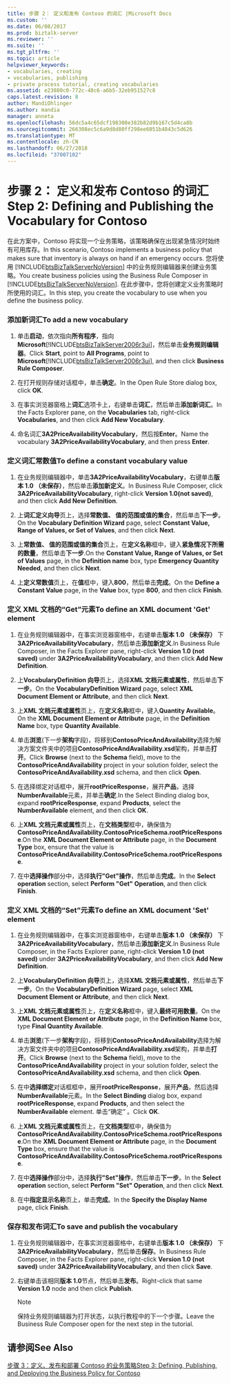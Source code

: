 ```yaml
---
title: 步骤 2： 定义和发布 Contoso 的词汇 |Microsoft Docs
ms.custom: ''
ms.date: 06/08/2017
ms.prod: biztalk-server
ms.reviewer: ''
ms.suite: ''
ms.tgt_pltfrm: ''
ms.topic: article
helpviewer_keywords:
- vocabularies, creating
- vocabularies, publishing
- private process tutorial, creating vocabularies
ms.assetid: e23880c0-772c-48c6-a6b5-32eb951527c8
caps.latest.revision: 8
author: MandiOhlinger
ms.author: mandia
manager: anneta
ms.openlocfilehash: 56dc5a4c65dcf198308e382b82d9b167c5d4ca8b
ms.sourcegitcommit: 266308ec5c6a9d8d80ff298ee6051b4843c5d626
ms.translationtype: MT
ms.contentlocale: zh-CN
ms.lasthandoff: 06/27/2018
ms.locfileid: "37007102"
---
```

# <a name="step-2-defining-and-publishing-the-vocabulary-for-contoso"></a><span data-ttu-id="0eda6-102">步骤 2： 定义和发布 Contoso 的词汇</span><span class="sxs-lookup"><span data-stu-id="0eda6-102">Step 2: Defining and Publishing the Vocabulary for Contoso</span></span>
<span data-ttu-id="0eda6-103">在此方案中，Contoso 将实现一个业务策略，该策略确保在出现紧急情况时始终有可用库存。</span><span class="sxs-lookup"><span data-stu-id="0eda6-103">In this scenario, Contoso implements a business policy that makes sure that inventory is always on hand if an emergency occurs.</span></span> <span data-ttu-id="0eda6-104">您将使用 [!INCLUDE[btsBizTalkServerNoVersion](../../includes/btsbiztalkservernoversion-md.md)] 中的业务规则编辑器来创建业务策略。</span><span class="sxs-lookup"><span data-stu-id="0eda6-104">You create business policies using the Business Rule Composer in [!INCLUDE[btsBizTalkServerNoVersion](../../includes/btsbiztalkservernoversion-md.md)].</span></span> <span data-ttu-id="0eda6-105">在此步骤中，您将创建定义业务策略时所使用的词汇。</span><span class="sxs-lookup"><span data-stu-id="0eda6-105">In this step, you create the vocabulary to use when you define the business policy.</span></span>  
  
### <a name="to-add-a-new-vocabulary"></a><span data-ttu-id="0eda6-106">添加新词汇</span><span class="sxs-lookup"><span data-stu-id="0eda6-106">To add a new vocabulary</span></span>  
  
1. <span data-ttu-id="0eda6-107">单击**启动**，依次指向**所有程序**，指向**Microsoft**[!INCLUDE[btsBizTalkServer2006r3ui](../../includes/btsbiztalkserver2006r3ui-md.md)]，然后单击**业务规则编辑器**。</span><span class="sxs-lookup"><span data-stu-id="0eda6-107">Click **Start**, point to **All Programs**, point to **Microsoft**[!INCLUDE[btsBizTalkServer2006r3ui](../../includes/btsbiztalkserver2006r3ui-md.md)], and then click **Business Rule Composer**.</span></span>  
  
2. <span data-ttu-id="0eda6-108">在打开规则存储对话框中，单击**确定**。</span><span class="sxs-lookup"><span data-stu-id="0eda6-108">In the Open Rule Store dialog box, click **OK**.</span></span>  
  
3. <span data-ttu-id="0eda6-109">在事实浏览器窗格上**词汇**选项卡上，右键单击**词汇**，然后单击**添加新词汇**。</span><span class="sxs-lookup"><span data-stu-id="0eda6-109">In the Facts Explorer pane, on the **Vocabularies** tab, right-click **Vocabularies**, and then click **Add New Vocabulary**.</span></span>  
  
4. <span data-ttu-id="0eda6-110">命名词汇**3A2PriceAvailabilityVocabulary**，然后按**Enter**。</span><span class="sxs-lookup"><span data-stu-id="0eda6-110">Name the vocabulary **3A2PriceAvailabilityVocabulary**, and then press **Enter**.</span></span>  
  
### <a name="to-define-a-constant-vocabulary-value"></a><span data-ttu-id="0eda6-111">定义词汇常数值</span><span class="sxs-lookup"><span data-stu-id="0eda6-111">To define a constant vocabulary value</span></span>  
  
1.  <span data-ttu-id="0eda6-112">在业务规则编辑器中，单击**3A2PriceAvailabilityVocabulary**，右键单击**版本 1.0 （未保存）**，然后单击**添加新定义**。</span><span class="sxs-lookup"><span data-stu-id="0eda6-112">In Business Rule Composer, click **3A2PriceAvailabilityVocabulary**, right-click **Version 1.0(not saved)**, and then click **Add New Definition**.</span></span>  
  
2.  <span data-ttu-id="0eda6-113">上**词汇定义向导**页上，选择**常数值、 值的范围或值的集合**，然后单击**下一步**。</span><span class="sxs-lookup"><span data-stu-id="0eda6-113">On the **Vocabulary Definition Wizard** page, select **Constant Value, Range of Values, or Set of Values**, and then click **Next**.</span></span>  
  
3.  <span data-ttu-id="0eda6-114">上**常数值、 值的范围或值的集合**页上，在**定义名称**框中，键入**紧急情况下所需的数量**，然后单击**下一步**.</span><span class="sxs-lookup"><span data-stu-id="0eda6-114">On the **Constant Value, Range of Values, or Set of Values** page, in the **Definition name** box, type **Emergency Quantity Needed**, and then click **Next**.</span></span>  
  
4.  <span data-ttu-id="0eda6-115">上**定义常数值**页上，在**值**框中，键入**800**，然后单击**完成**。</span><span class="sxs-lookup"><span data-stu-id="0eda6-115">On the **Define a Constant Value** page, in the **Value** box, type **800**, and then click **Finish**.</span></span>  
  
### <a name="to-define-an-xml-document-get-element"></a><span data-ttu-id="0eda6-116">定义 XML 文档的“Get”元素</span><span class="sxs-lookup"><span data-stu-id="0eda6-116">To define an XML document 'Get' element</span></span>  
  
1.  <span data-ttu-id="0eda6-117">在业务规则编辑器中，在事实浏览器窗格中，右键单击**版本 1.0 （未保存）** 下**3A2PriceAvailabilityVocabulary**，然后单击**添加新定义**.</span><span class="sxs-lookup"><span data-stu-id="0eda6-117">In Business Rule Composer, in the Facts Explorer pane, right-click **Version 1.0 (not saved)** under **3A2PriceAvailabilityVocabulary**, and then click **Add New Definition**.</span></span>  
  
2.  <span data-ttu-id="0eda6-118">上**VocabularyDefinition 向导**页上，选择**XML 文档元素或属性**，然后单击**下一步**。</span><span class="sxs-lookup"><span data-stu-id="0eda6-118">On the **VocabularyDefinition Wizard** page, select **XML Document Element or Attribute**, and then click **Next**.</span></span>  
  
3.  <span data-ttu-id="0eda6-119">上**XML 文档元素或属性**页上，在**定义名称**框中，键入**Quantity Available**。</span><span class="sxs-lookup"><span data-stu-id="0eda6-119">On the **XML Document Element or Attribute** page, in the **Definition Name** box, type **Quantity Available**.</span></span>  
  
4.  <span data-ttu-id="0eda6-120">单击**浏览**(下一步**架构**字段)，将移到**ContosoPriceAndAvailability**选择为解决方案文件夹中的项目**ContosoPriceAndAvailability.xsd**架构，并单击**打开**。</span><span class="sxs-lookup"><span data-stu-id="0eda6-120">Click **Browse** (next to the **Schema** field), move to the **ContosoPriceAndAvailability** project in your solution folder, select the **ContosoPriceAndAvailability.xsd** schema, and then click **Open**.</span></span>  
  
5.  <span data-ttu-id="0eda6-121">在选择绑定对话框中，展开**rootPriceResponse**，展开**产品**，选择**NumberAvailable**元素，并单击**确定**.</span><span class="sxs-lookup"><span data-stu-id="0eda6-121">In the Select Binding dialog box, expand **rootPriceResponse**, expand **Products**, select the **NumberAvailable** element, and then click **OK**.</span></span>  
  
6.  <span data-ttu-id="0eda6-122">上**XML 文档元素或属性**页上，在**文档类型**框中，确保值为**ContosoPriceAndAvailability.ContosoPriceSchema.rootPriceResponse**.</span><span class="sxs-lookup"><span data-stu-id="0eda6-122">On the **XML Document Element or Attribute** page, in the **Document Type** box, ensure that the value is **ContosoPriceAndAvailability.ContosoPriceSchema.rootPriceResponse**.</span></span>  
  
7.  <span data-ttu-id="0eda6-123">在中**选择操作**部分中，选择**执行"Get"操作**，然后单击**完成**。</span><span class="sxs-lookup"><span data-stu-id="0eda6-123">In the **Select operation** section, select **Perform "Get" Operation**, and then click **Finish**.</span></span>  
  
### <a name="to-define-an-xml-document-set-element"></a><span data-ttu-id="0eda6-124">定义 XML 文档的“Set”元素</span><span class="sxs-lookup"><span data-stu-id="0eda6-124">To define an XML document 'Set' element</span></span>  
  
1.  <span data-ttu-id="0eda6-125">在业务规则编辑器中，在事实浏览器窗格中，右键单击**版本 1.0 （未保存）** 下**3A2PriceAvailabilityVocabulary**，然后单击**添加新定义**.</span><span class="sxs-lookup"><span data-stu-id="0eda6-125">In Business Rule Composer, in the Facts Explorer pane, right-click **Version 1.0 (not saved)** under **3A2PriceAvailabilityVocabulary**, and then click **Add New Definition**.</span></span>  
  
2.  <span data-ttu-id="0eda6-126">上**VocabularyDefinition 向导**页上，选择**XML 文档元素或属性**，然后单击**下一步**。</span><span class="sxs-lookup"><span data-stu-id="0eda6-126">On the **VocabularyDefinition Wizard** page, select **XML Document Element or Attribute**, and then click **Next**.</span></span>  
  
3.  <span data-ttu-id="0eda6-127">上**XML 文档元素或属性**页上，在**定义名称**框中，键入**最终可用数量**。</span><span class="sxs-lookup"><span data-stu-id="0eda6-127">On the **XML Document Element or Attribute** page, in the **Definition Name** box, type **Final Quantity Available**.</span></span>  
  
4.  <span data-ttu-id="0eda6-128">单击**浏览**(下一步**架构**字段)，将移到**ContosoPriceAndAvailability**选择为解决方案文件夹中的项目**ContosoPriceAndAvailability.xsd**架构，并单击**打开**。</span><span class="sxs-lookup"><span data-stu-id="0eda6-128">Click **Browse** (next to the **Schema** field), move to the **ContosoPriceAndAvailability** project in your solution folder, select the **ContosoPriceAndAvailability.xsd** schema, and then click **Open**.</span></span>  
  
5.  <span data-ttu-id="0eda6-129">在中**选择绑定**对话框框中，展开**rootPriceResponse**，展开**产品**，然后选择**NumberAvailable**元素。</span><span class="sxs-lookup"><span data-stu-id="0eda6-129">In the **Select Binding** dialog box, expand **rootPriceResponse**, expand **Products**, and then select the **NumberAvailable** element.</span></span> <span data-ttu-id="0eda6-130">单击“确定” 。</span><span class="sxs-lookup"><span data-stu-id="0eda6-130">Click **OK**.</span></span>  
  
6.  <span data-ttu-id="0eda6-131">上**XML 文档元素或属性**页上，在**文档类型**框中，确保值为**ContosoPriceAndAvailability.ContosoPriceSchema.rootPriceResponse**.</span><span class="sxs-lookup"><span data-stu-id="0eda6-131">On the **XML Document Element or Attribute** page, in the **Document Type** box, ensure that the value is **ContosoPriceAndAvailability.ContosoPriceSchema.rootPriceResponse**.</span></span>  
  
7.  <span data-ttu-id="0eda6-132">在中**选择操作**部分中，选择**执行"Set"操作**，然后单击**下一步**。</span><span class="sxs-lookup"><span data-stu-id="0eda6-132">In the **Select operation** section, select **Perform "Set" Operation**, and then click **Next**.</span></span>  
  
8.  <span data-ttu-id="0eda6-133">在中**指定显示名称**页上，单击**完成**。</span><span class="sxs-lookup"><span data-stu-id="0eda6-133">In the **Specify the Display Name** page, click **Finish**.</span></span>  
  
### <a name="to-save-and-publish-the-vocabulary"></a><span data-ttu-id="0eda6-134">保存和发布词汇</span><span class="sxs-lookup"><span data-stu-id="0eda6-134">To save and publish the vocabulary</span></span>  
  
1.  <span data-ttu-id="0eda6-135">在业务规则编辑器中，在事实浏览器窗格中，右键单击**版本 1.0 （未保存）** 下**3A2PriceAvailabilityVocabulary**，然后单击**保存**。</span><span class="sxs-lookup"><span data-stu-id="0eda6-135">In Business Rule Composer, in the Facts Explorer pane, right-click **Version 1.0 (not saved)** under **3A2PriceAvailabilityVocabulary**, and then click **Save**.</span></span>  
  
2.  <span data-ttu-id="0eda6-136">右键单击该相同**版本 1.0**节点，然后单击**发布**。</span><span class="sxs-lookup"><span data-stu-id="0eda6-136">Right-click that same **Version 1.0** node and then click **Publish**.</span></span>  
  
    > [!NOTE]
    >  <span data-ttu-id="0eda6-137">保持业务规则编辑器为打开状态，以执行教程中的下一个步骤。</span><span class="sxs-lookup"><span data-stu-id="0eda6-137">Leave the Business Rule Composer open for the next step in the tutorial.</span></span>  
  
## <a name="see-also"></a><span data-ttu-id="0eda6-138">请参阅</span><span class="sxs-lookup"><span data-stu-id="0eda6-138">See Also</span></span>  
 [<span data-ttu-id="0eda6-139">步骤 3：定义、发布和部署 Contoso 的业务策略</span><span class="sxs-lookup"><span data-stu-id="0eda6-139">Step 3: Defining, Publishing, and Deploying the Business Policy for Contoso</span></span>](../../adapters-and-accelerators/accelerator-rosettanet/step-3-defining-publishing-and-deploying-the-business-policy-for-contoso.md)
